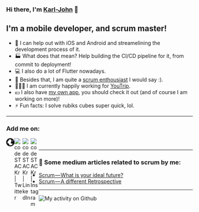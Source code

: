 ### Hi there, I'm [Karl-John][website] 👋

## I'm a mobile developer, and scrum master!
- 📱  I can help out with iOS and Android and streamelining the development process of it. 
- 🏭  What does that mean? Help building the CI/CD pipeline for it, from commit to deployment!
- 💻  I also do a lot of Flutter nowadays.
- 🎯  Besides that, I am quite a [scrum enthousiast][scrum] I would say :).
- 👨🏻‍💻  I am currently happily working for [YouTrip][youtrip].
- 💵  I also have [my own app][goingdutch], you should check it out (and of course I am working on more)!
- ⚡  Fun facts: I solve rubiks cubes super quick, lol.
---

### Add me on:
[<img align="left" alt="codeSTACKr.com" width="22px" src="https://raw.githubusercontent.com/iconic/open-iconic/master/svg/globe.svg" />][website]
[<img align="left" alt="codeSTACKr | Twitter" width="22px" src="https://cdn.jsdelivr.net/npm/simple-icons@v3/icons/twitter.svg" />][twitter]
[<img align="left" alt="codeSTACKr | LinkedIn" width="22px" src="https://cdn.jsdelivr.net/npm/simple-icons@v3/icons/linkedin.svg" />][linkedin]
[<img align="left" alt="codeSTACKr | Instagram" width="22px" src="https://cdn.jsdelivr.net/npm/simple-icons@v3/icons/instagram.svg" />][instagram]

<br />

---

### 📕 Some medium articles related to scrum by me:
<!-- BLOG-POST-LIST:START -->
- [Scrum — What is your ideal future?](https://medium.com/@karl.chow92/scrum-what-is-your-ideal-future-d97b13598a07?source=rss-be8ecec29a2f------2)
- [Scrum — A different Retrospective](https://medium.com/@karl.chow92/scrum-a-different-retrospective-7c0155f7aa08?source=rss-be8ecec29a2f------2)
<!-- BLOG-POST-LIST:END -->

---

![My activity on Github](https://github-readme-stats.vercel.app/api?username=KarlChow92&show_icons=true&hide_border=true&count_private=true)

[scrum]: https://www.scrum.org/user/701035
[website]: https://karljohnchow.com/
[twitter]: https://twitter.com/kaaaarlll
[instagram]: https://www.instagram.com/thisiskarljohnchow/
[linkedin]: https://www.linkedin.com/in/karl-john-chow-91196679/
[youtrip]: https://you.co
[goingdutch]: https://goingdutchapp.com/
